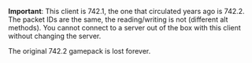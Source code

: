 **Important**: This client is 742.1, the one that circulated years ago is 742.2. The packet IDs are the same, the reading/writing is not (different alt methods). You cannot connect to a server out of the box with this client without changing the server.  

The original 742.2 gamepack is lost forever.

